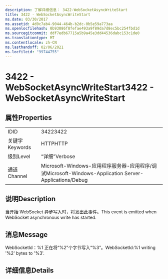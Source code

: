 ```yaml
---
description: 了解详细信息： 3422-WebSocketAsyncWriteStart
title: 3422 - WebSocketAsyncWriteStart
ms.date: 03/30/2017
ms.assetid: 4d0c7ab4-9044-464b-b2dc-0b5e59a773aa
ms.openlocfilehash: 0b93086f8fefae493a9f89da7d8ec5bc254fbd1d
ms.sourcegitcommit: ddf7edb67715a5b9a45e3dd44536dabc153c1de0
ms.translationtype: MT
ms.contentlocale: zh-CN
ms.lasthandoff: 02/06/2021
ms.locfileid: "99744755"
---
```

# <a name="3422---websocketasyncwritestart"></a><span data-ttu-id="e1f47-103">3422 - WebSocketAsyncWriteStart</span><span class="sxs-lookup"><span data-stu-id="e1f47-103">3422 - WebSocketAsyncWriteStart</span></span>

## <a name="properties"></a><span data-ttu-id="e1f47-104">属性</span><span class="sxs-lookup"><span data-stu-id="e1f47-104">Properties</span></span>  
  
|||  
|-|-|  
|<span data-ttu-id="e1f47-105">ID</span><span class="sxs-lookup"><span data-stu-id="e1f47-105">ID</span></span>|<span data-ttu-id="e1f47-106">3422</span><span class="sxs-lookup"><span data-stu-id="e1f47-106">3422</span></span>|  
|<span data-ttu-id="e1f47-107">关键字</span><span class="sxs-lookup"><span data-stu-id="e1f47-107">Keywords</span></span>|<span data-ttu-id="e1f47-108">HTTP</span><span class="sxs-lookup"><span data-stu-id="e1f47-108">HTTP</span></span>|  
|<span data-ttu-id="e1f47-109">级别</span><span class="sxs-lookup"><span data-stu-id="e1f47-109">Level</span></span>|<span data-ttu-id="e1f47-110">“详细”</span><span class="sxs-lookup"><span data-stu-id="e1f47-110">Verbose</span></span>|  
|<span data-ttu-id="e1f47-111">通道</span><span class="sxs-lookup"><span data-stu-id="e1f47-111">Channel</span></span>|<span data-ttu-id="e1f47-112">Microsoft-Windows-应用程序服务器-应用程序/调试</span><span class="sxs-lookup"><span data-stu-id="e1f47-112">Microsoft-Windows-Application Server-Applications/Debug</span></span>|  
  
## <a name="description"></a><span data-ttu-id="e1f47-113">说明</span><span class="sxs-lookup"><span data-stu-id="e1f47-113">Description</span></span>  

 <span data-ttu-id="e1f47-114">当开始 WebSocket 异步写入时，将发出此事件。</span><span class="sxs-lookup"><span data-stu-id="e1f47-114">This event is emitted when WebSocket asynchronous write has started.</span></span>  
  
## <a name="message"></a><span data-ttu-id="e1f47-115">消息</span><span class="sxs-lookup"><span data-stu-id="e1f47-115">Message</span></span>  

 <span data-ttu-id="e1f47-116">WebSocketId：%1 正在将“%2”个字节写入“%3”。</span><span class="sxs-lookup"><span data-stu-id="e1f47-116">WebSocketId:%1 writing '%2' bytes to '%3'.</span></span>  
  
## <a name="details"></a><span data-ttu-id="e1f47-117">详细信息</span><span class="sxs-lookup"><span data-stu-id="e1f47-117">Details</span></span>
